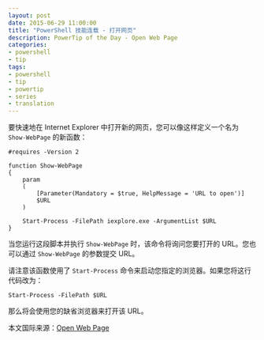 ```yaml
---
layout: post
date: 2015-06-29 11:00:00
title: "PowerShell 技能连载 - 打开网页"
description: PowerTip of the Day - Open Web Page
categories:
- powershell
- tip
tags:
- powershell
- tip
- powertip
- series
- translation
---
```

要快速地在 Internet Explorer 中打开新的网页，您可以像这样定义一个名为 `Show-WebPage` 的新函数：

    #requires -Version 2
    
    function Show-WebPage
    {
        param
        (
            [Parameter(Mandatory = $true, HelpMessage = 'URL to open')]
            $URL
        )
    
        Start-Process -FilePath iexplore.exe -ArgumentList $URL
    }

当您运行这段脚本并执行 `Show-WebPage` 时，该命令将询问您要打开的 URL。您也可以通过 `Show-WebPage` 的参数提交 URL。

请注意该函数使用了 `Start-Process` 命令来启动您指定的浏览器。如果您将这行代码改为：

    Start-Process -FilePath $URL

那么将会使用您的缺省浏览器来打开该 URL。

<!--more-->
本文国际来源：[Open Web Page](http://community.idera.com/powershell/powertips/b/tips/posts/open-web-page)
